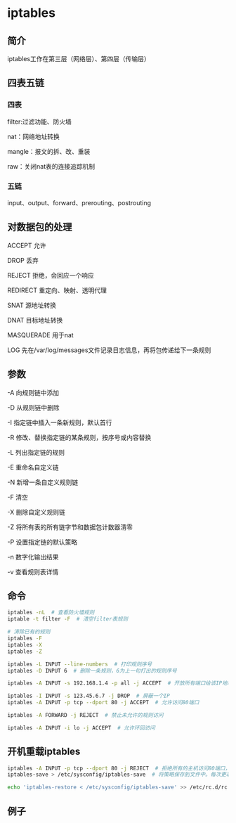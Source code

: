 # iptables

## 简介

iptables工作在第三层（网络层）、第四层（传输层）

## 四表五链

### 四表

filter:过滤功能、防火墙

nat：网络地址转换

mangle：报文的拆、改、重装

raw：关闭nat表的连接追踪机制

### 五链

input、output、forward、prerouting、postrouting

## 对数据包的处理

ACCEPT 允许

DROP 丢弃

REJECT 拒绝，会回应一个响应

REDIRECT 重定向、映射、透明代理

SNAT 源地址转换

DNAT 目标地址转换

MASQUERADE 用于nat

LOG 先在/var/log/messages文件记录日志信息，再将包传递给下一条规则

## 参数

-A 向规则链中添加

-D 从规则链中删除

-I 指定链中插入一条新规则，默认首行

-R 修改、替换指定链的某条规则，按序号或内容替换

-L 列出指定链的规则

-E 重命名自定义链

-N 新增一条自定义规则链

-F 清空

-X 删除自定义规则链

-Z 将所有表的所有链字节和数据包计数器清零

-P 设置指定链的默认策略

-n 数字化输出结果

-v 查看规则表详情

## 命令

``` bash
iptables -nL  # 查看防火墙规则
iptable -t filter -F  # 清空filter表规则

# 清除已有的规则
iptables -F
iptables -X
iptables -Z
```

``` bash
iptables -L INPUT --line-numbers  # 打印规则序号
iptables -D INPUT 6  # 删除一条规则，6为上一句打出的规则序号

iptables -A INPUT -s 192.168.1.4 -p all -j ACCEPT  # 开放所有端口给该IP地址

iptables -I INPUT -s 123.45.6.7 -j DROP  # 屏蔽一个IP
iptables -A INPUT -p tcp --dport 80 -j ACCEPT  # 允许访问80端口

iptables -A FORWARD -j REJECT  # 禁止未允许的规则访问

iptables -A INPUT -i lo -j ACCEPT  # 允许环回访问
```

## 开机重载iptables

``` bash
iptables -A INPUT -p tcp --dport 80 -j REJECT  # 拒绝所有的主机访问80端口，策略例子
iptables-save > /etc/sysconfig/iptables-save  # 将策略保存到文件中。每次更改iptables策略后，都需要执行这条语句更新一次

echo 'iptables-restore < /etc/sysconfig/iptables-save' >> /etc/rc.d/rc.local  # 设置开机自动加载策略，仅执行一次即可
```

## 例子

